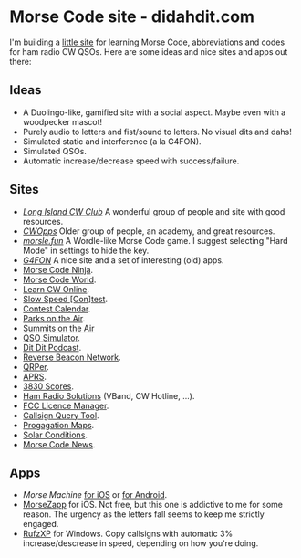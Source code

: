 # Morse Code site - didahdit.com

I'm building a [little site](http://didahdit.com) for learning Morse Code, abbreviations and codes for ham radio CW QSOs.
Here are some ideas and nice sites and apps out there:

## Ideas

- A Duolingo-like, gamified site with a social aspect. Maybe even with a woodpecker mascot!
- Purely audio to letters and fist/sound to letters. No visual dits and dahs!
- Simulated static and interference (a la G4FON).
- Simulated QSOs.
- Automatic increase/decrease speed with success/failure.

## Sites

- [*Long Island CW Club*](https://longislandcwclub.org) A wonderful group of people and site with good resources.
- [*CWOpps*](https://cwops.org/) Older group of people, an academy, and great resources.
- [*morsle.fun*](https://morsle.fun/) A Wordle-like Morse Code game. I suggest selecting "Hard Mode" in settings to hide the key.
- [*G4FON*](http://www.g4fon.net/) A nice site and a set of interesting (old) apps.
- [Morse Code Ninja](https://morsecode.ninja/).
- [Morse Code World](https://morsecode.world/).
- [Learn CW Online](https://lcwo.net/).
- [Slow Speed [Con]test](http://www.k1usn.com/sst).
- [Contest Calendar](http://contestcalendar.com).
- [Parks on the Air](http://pota.app).
- [Summits on the Air](https://sotawatch.sota.org.uk/en/)
- [QSO Simulator](https://seiuchy.macache.com/).
- [Dit Dit Podcast](https://www.ditdit.fm/).
- [Reverse Beacon Network](https://www.reversebeacon.net/).
- [QRPer](https://qrper.com).
- [APRS](http://aprs.fi).
- [3830 Scores](https://www.3830scores.com/).
- [Ham Radio Solutions](https://hamradio.solutions/) (VBand, CW Hotline, ...).
- [FCC Licence Manager](https://wireless2.fcc.gov/UlsEntry/licManager/login.jsp).
- [Callsign Query Tool](https://www.ae7q.com).
- [Progagation Maps](https://prop.kc2g.com/).
- [Solar Conditions](https://solar.w5mmw.net/).
- [Morse Code News](https://morse.mdp.im/news/).

## Apps

- *Morse Machine* [for iOS](https://apps.apple.com/us/app/morse-machine/id1455507957) or [for Android](https://play.google.com/store/apps/details?id=com.iu4apc.morsemachine&hl=en_US&gl=US).
- [MorseZapp](https://apps.apple.com/us/app/morsezapp-learn-morse-code/id1397107048) for iOS. Not free, but this one is addictive to me for some reason. The urgency as the letters fall seems to keep me strictly engaged.
- [RufzXP](https://www.rufzxp.net/) for Windows. Copy callsigns with automatic 3% increase/descrease in speed, depending on how you're doing.
